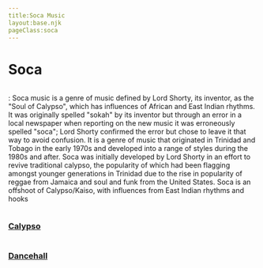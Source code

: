 ```yaml
---
title:Soca Music
layout:base.njk
pageClass:soca
---
```

<h1 class="main-genre">Soca</h1>
<img src=""> <!-- image depicting the genre-->

<p class="summary">: Soca music is a genre of music defined by Lord Shorty, its inventor, as the "Soul of Calypso", which has influences of African and East Indian rhythms. It was originally spelled "sokah" by its inventor but through an error in a local newspaper when reporting on the new music it was erroneously spelled "soca"; Lord Shorty confirmed the error but chose to leave it that way to avoid confusion. It is a genre of music that originated in Trinidad and Tobago in the early 1970s and developed into a range of styles during the 1980s and after. Soca was initially developed by Lord Shorty in an effort to revive traditional calypso, the popularity of which had been flagging amongst younger generations in Trinidad due to the rise in popularity of reggae from Jamaica and soul and funk from the United States. Soca is an offshoot of Calypso/Kaiso, with influences from East Indian rhythms and hooks <!-- summary of main genre here--> </p>

<!-- sub genre selection-->

<div class="sub">
    <a href="/calypso" class="sub-link">
<img src=""> <!-- image of popular album or artist from said sub-genre-->
<div class="sub-info">
<h3>Calypso<!--sub genre name--></h3>
<p><!-- short description of sub genre--></p>
</div>
</a>
</div>

<div class="sub">
    <a href="/dancehall" class="sub-link">
<img src=""> <!-- image of popular album or artist from said sub-genre-->
<div class="sub-info">
<h3>Dancehall<!--sub genre name--></h3>
<p><!-- short description of sub genre--></p>
</div>
</a>
</div>

<div class="sub">
    <a href="" class="sub-link">
<img src=""> <!-- image of popular album or artist from said sub-genre-->
<div class="sub-info">
<h3><!--sub genre name--></h3>
<p><!-- short description of sub genre--></p>
</div>
</a>
</div>

<div class="sub">
    <a href="" class="sub-link">
<img src=""> <!-- image of popular album or artist from said sub-genre-->
<div class="sub-info">
<h3><!--sub genre name--></h3>
<p><!-- short description of sub genre--></p>
</div>
</a>
</div>

<div class="sub">
    <a href="" class="sub-link">
<img src=""> <!-- image of popular album or artist from said sub-genre-->
<div class="sub-info">
<h3><!--sub genre name--></h3>
<p><!-- short description of sub genre--></p>
</div>
</a>
</div>

<div class="sub">
    <a href="" class="sub-link">
<img src=""> <!-- image of popular album or artist from said sub-genre-->
<div class="sub-info">
<h3><!--sub genre name--></h3>
<p><!-- short description of sub genre--></p>
</div>
</a>
</div>

<div class="sub">
    <a href="" class="sub-link">
<img src=""> <!-- image of popular album or artist from said sub-genre-->
<div class="sub-info">
<h3><!--sub genre name--></h3>
<p><!-- short description of sub genre--></p>
</div>
</a>
</div>

